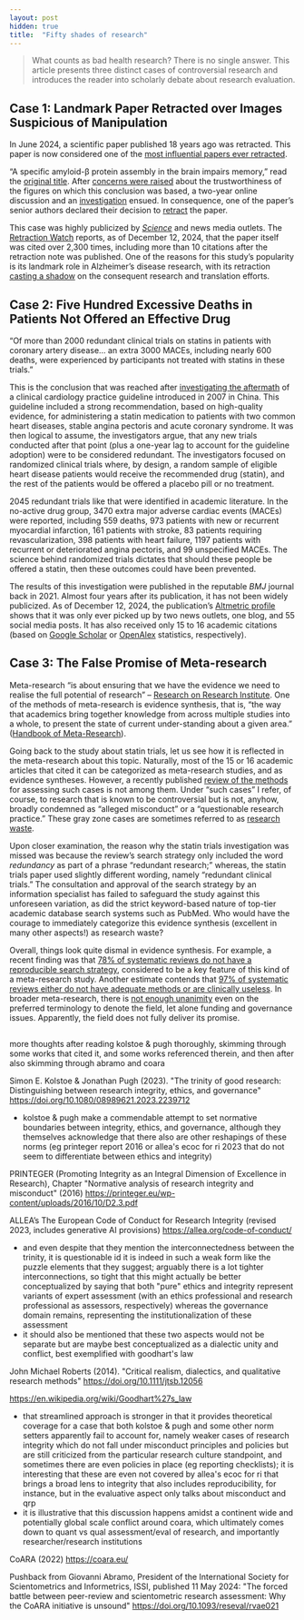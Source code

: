 ```yaml
---
layout: post
hidden: true
title:  "Fifty shades of research"
---
```


<!---
Doctoral Seminar, Collaborative Specialization in Global Health
CHL5701H Syllabus [fall 2024/winter 2025]

First Assignment
i) All students will be required to prepare an article for submission to Juxtaposition
(https://juxtamagazine.org/) or another publication venue of your choice (e.g.
DLSPH’s Centre for Global Health’s newsletter, the Conversation, etc.) in
consultation with the instructor. The objective of this assignment is to develop skills
for communicating research to non-academic audiences. Students are encouraged
to consider articles related to current events, talks, symposia, and their own
research. Please submit to the instructor by December 12th, 2024 at the latest for
feedback before submitting to the publication venue. 
--->

> What counts as bad health research? There is no single answer. This article presents three distinct cases of controversial research and introduces the reader into scholarly debate about research evaluation.

## Case 1: Landmark Paper Retracted over Images Suspicious of Manipulation

In June 2024, a scientific paper published 18 years ago was retracted. This paper is now considered one of the [most influential papers ever retracted](https://retractionwatch.com/the-retraction-watch-leaderboard/top-10-most-highly-cited-retracted-papers/).

“A specific amyloid-β protein assembly in the brain impairs memory,” read the [original title](https://doi.org/10.1038/nature04533). After [concerns were raised](https://pubpeer.com/publications/8FF7E6996524B73ACB4A9EF5C0AACF#) about the trustworthiness of the figures on which this conclusion was based, a two-year online discussion and an [investigation](https://www.science.org/content/article/potential-fabrication-research-images-threatens-key-theory-alzheimers-disease) ensued. In consequence, one of the paper’s senior authors declared their decision to [retract](https://doi.org/10.1038/s41586-024-07691-8) the paper.

This case was highly publicized by _[Science](https://www.science.org/content/article/researchers-plan-retract-landmark-alzheimers-paper-containing-doctored-images)_ and news media outlets. The [Retraction Watch](https://retractionwatch.com/the-retraction-watch-leaderboard/top-10-most-highly-cited-retracted-papers/) reports, as of December 12, 2024, that the paper itself was cited over 2,300 times, including more than 10 citations after the retraction note was published. One of the reasons for this study’s popularity is its landmark role in Alzheimer’s disease research, with its retraction [casting a shadow](https://en.wikipedia.org/wiki/Sylvain_Lesn%C3%A9#Impact_on_Alzheimer's_research) on the consequent research and translation efforts.

## Case 2: Five Hundred Excessive Deaths in Patients Not Offered an Effective Drug

“Of more than 2000 redundant clinical trials on statins in patients with coronary artery disease… an extra 3000 MACEs, including nearly 600 deaths, were experienced by participants not treated with statins in these trials.”

This is the conclusion that was reached after [investigating the aftermath](https://doi.org/10.1136/bmj.n48 ) of a clinical cardiology practice guideline introduced in 2007 in China. This guideline included a strong recommendation, based on high-quality evidence, for administering a statin medication to patients with two common heart diseases, stable angina pectoris and acute coronary syndrome. It was then logical to assume, the investigators argue, that any new trials conducted after that point (plus a one-year lag to account for the guideline adoption) were to be considered redundant. The investigators focused on randomized clinical trials where, by design, a random sample of eligible heart disease patients would receive the recommended drug (statin), and the rest of the patients would be offered a placebo pill or no treatment.

2045 redundant trials like that were identified in academic literature. In the no-active drug group, 3470 extra major adverse cardiac events (MACEs) were reported, including 559 deaths, 973 patients with new or recurrent myocardial infarction, 161 patients with stroke, 83 patients requiring revascularization, 398 patients with heart failure, 1197 patients with recurrent or deteriorated angina pectoris, and 99 unspecified MACEs. The science behind randomized trials dictates that should these people be offered a statin, then these outcomes could have been prevented.

The results of this investigation were published in the reputable _BMJ_ journal back in 2021. Almost four years after its publication, it has not been widely publicized. As of December 12, 2024, the publication’s [Altmetric profile](https://www.altmetric.com/details/99262997) shows that it was only ever picked up by two news outlets, one blog, and 55 social media posts. It has also received only 15 to 16 academic citations (based on [Google Scholar](https://scholar.google.com/scholar?cites=13369986014045436949) or [OpenAlex](https://openalex.org/works?filter=cites%3Aw3129053163) statistics, respectively).

## Case 3: The False Promise of Meta-research

Meta-research “is about ensuring that we have the evidence we need to realise the full potential of research” – [Research on Research Institute](https://researchonresearch.org/about/). One of the methods of meta-research is evidence synthesis, that is, “the way that academics bring together knowledge from across multiple studies into a whole, to present the state of current under-standing about a given area.” ([Handbook of Meta-Research](https://doi.org/10.4337/9781839105722)).

Going back to the study about statin trials, let us see how it is reflected in the meta-research about this topic. Naturally, most of the 15 or 16 academic articles that cited it can be categorized as meta-research studies, and as evidence syntheses. However, a recently published [review of the methods](https://doi.org/10.7717/peerj.18466) for assessing such cases is not among them. Under “such cases” I refer, of course, to research that is known to be controversial but is not, anyhow, broadly condemned as “alleged misconduct” or a “questionable research practice.” These gray zone cases are sometimes referred to as [research waste](https://doi.org/10.1111/jebm.12616).

Upon closer examination, the reason why the statin trials investigation was missed was because the review’s search strategy only included the word _redundancy_ as part of a phrase “redundant research;” whereas, the statin trials paper used slightly different wording, namely “redundant clinical trials.” The consultation and approval of the search strategy by an information specialist has failed to safeguard the study against this unforeseen variation, as did the strict keyword-based nature of top-tier academic database search systems such as PubMed. Who would have the courage to immediately categorize this evidence synthesis (excellent in many other aspects!) as research waste?

Overall, things look quite dismal in evidence synthesis. For example, a recent finding was that [78% of systematic reviews do not have a reproducible search strategy](https://doi.org/10.1016/j.jclinepi.2023.111229), considered to be a key feature of this kind of a meta-research study. Another estimate contends that [97% of systematic reviews either do not have adequate methods or are clinically useless](https://doi.org/10.1111/1468-0009.12210). In broader meta-research, there is [not enough unanimity](https://doi.org/10.1097/XEB.0000000000000201) even on the preferred terminology to denote the field, let alone funding and governance issues. Apparently, the field does not fully deliver its promise.

<!---probably won't talk about this because this is going too niche for a wide audience
- (?) maybe to throw in some words about 'the false promise of meta-research', eg the covid nma lnma case or scandal or irreproducibility of sys revs - but this may be too niche for an article for broad audience--->
<!---lacking evidence to support these claims
- (?) elements of traditionalism and witch hunting to what is condemned more, historically what was easier and more socially favorable to condemn, may be more often condemned - 
--->
<!---pretty obvious
- so this is all about research cultures
--->
<!---pretty niche too but will maybe include somewhere
- in the context of my own phd thesis research where we want to build a tool to measure research waste, this begins to emerge as the more and more wicked to me
--->

## 

more thoughts after reading kolstoe & pugh thoroughly, skimming through some works that cited it, and some works referenced therein, and then after also skimming through abramo and coara

Simon E. Kolstoe & Jonathan Pugh (2023). "The trinity of good research: Distinguishing between research integrity, ethics, and governance" https://doi.org/10.1080/08989621.2023.2239712

- kolstoe & pugh make a commendable attempt to set normative boundaries between integrity, ethics, and governance, although they themselves acknowledge that there also are other reshapings of these norms (eg printeger report 2016 or allea's ecoc for ri 2023 that do not seem to differentiate between ethics and integrity)

PRINTEGER (Promoting Integrity as an Integral Dimension of Excellence in Research), Chapter "Normative analysis of research integrity and misconduct" (2016) https://printeger.eu/wp-content/uploads/2016/10/D2.3.pdf

ALLEA’s The European Code of Conduct for Research Integrity (revised 2023, includes generative AI provisions) https://allea.org/code-of-conduct/

- and even despite that they mention the interconnectedness between the trinity, it is questionable id it is indeed in such a weak form like the puzzle elements that they suggest; arguably there is a lot tighter interconnections, so tight that this might actually be better conceptualized by saying that both "pure" ethics and integrity represent variants of expert assessment (with an ethics professional and research professional as assessors, respectively) whereas the governance domain remains, representing the institutionalization of these assessment
- it should also be mentioned that these two aspects would not be separate but are maybe best conceptualized as a dialectic unity and conflict, best exemplified with goodhart's law

John Michael Roberts (2014). "Critical realism, dialectics, and qualitative research methods" https://doi.org/10.1111/jtsb.12056

https://en.wikipedia.org/wiki/Goodhart%27s_law

- that streamlined approach is stronger in that it provides theoretical coverage for a case that both kolstoe & pugh and some other norm setters apparently fail to account for, namely weaker cases of research integrity which do not fall under misconduct principles and policies but are still criticized from the particular research culture standpoint, and sometimes there are even policies in place (eg reporting checklists); it is interesting that these are even not covered by allea's ecoc for ri that brings a broad lens to integrity that also includes reproducibility, for instance, but in the evaluative aspect only talks about misconduct and qrp
- it is illustrative that this discussion happens amidst a continent wide and potentially global scale conflict around coara, which ultimately comes down to quant vs qual assessment/eval of research, and importantly researcher/research institutions

CoARA (2022) https://coara.eu/

Pushback from Giovanni Abramo, President of the International Society for Scientometrics and Informetrics, ISSI, published 11 May 2024: "The forced battle between peer-review and scientometric research assessment: Why the CoARA initiative is unsound" https://doi.org/10.1093/reseval/rvae021

<!---probably won't talk about this because this is too theoretical for a wide audience
- so generalizing on all that, there are apparently two axes here when talking about shades of research. one axis, let it be X axis to mimic the domain of the "research shades function", is the moral to evaluative intent, so it's whether we're just saying something is right or wrong or want to point fingers, or someplace in between. The Y axis, or this sort of codomain of this intent is the actual implementation which is a spectrum from fully pep talk starus or informal to fully institutionalized. so i argue that all kinds of axiologic judgments about research, or researchERs or research systems for that matter, that is, any attempts to add a measurement dimension to research, can be mapped someplace on that XY coordinate map.
- it's funny that all that only makes sense when we think we know what research is vs non research, eg the demarcation problem. if we also wanted to account for that we would need to add a third, Z axis here that would "measure" how research-y or unresearch-y this or that research-related thing really is (and i'm not saying only scientific/unscientific because i assume that there is also some discussion space around research being broader than science and also encompassing eg r&d within for profit companies, or mythbusters kind of entertainment, or whatever)
--->
